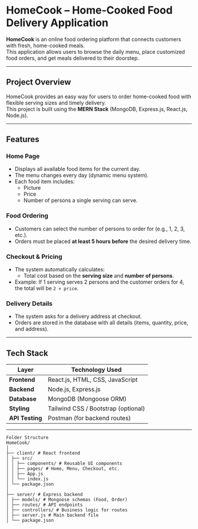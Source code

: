 #  HomeCook – Home-Cooked Food Delivery Application

**HomeCook** is an online food ordering platform that connects customers with fresh, home-cooked meals.  
This application allows users to browse the daily menu, place customized food orders, and get meals delivered to their doorstep.

---

##  Project Overview

HomeCook provides an easy way for users to order home-cooked food with flexible serving sizes and timely delivery.  
This project is built using the **MERN Stack** (MongoDB, Express.js, React.js, Node.js).

---

##  Features

###  Home Page
- Displays all available food items for the current day.  
- The menu changes every day (dynamic menu system).
- Each food item includes:
  -  Picture
  -  Price
  -  Number of persons a single serving can serve.

###  Food Ordering
- Customers can select the number of persons to order for (e.g., 1, 2, 3, etc.).
- Orders must be placed **at least 5 hours before** the desired delivery time.

###  Checkout & Pricing
- The system automatically calculates:
  - Total cost based on the **serving size** and **number of persons**.
- Example: If 1 serving serves 2 persons and the customer orders for 4, the total will be `2 × price`.

### Delivery Details
- The system asks for a delivery address at checkout.
- Orders are stored in the database with all details (items, quantity, price, and address).

---

##  Tech Stack

| Layer | Technology Used |
|--------|------------------|
| **Frontend** | React.js, HTML, CSS, JavaScript |
| **Backend** | Node.js, Express.js |
| **Database** | MongoDB (Mongoose ORM) |
| **Styling** | Tailwind CSS / Bootstrap (optional) |
| **API Testing** | Postman (for backend routes) |

---
```
Folder Structure
HomeCook/
│
├── client/ # React frontend
│ ├── src/
│ │ ├── components/ # Reusable UI components
│ │ ├── pages/ # Home, Menu, Checkout, etc.
│ │ ├── App.js
│ │ └── index.js
│ └── package.json
│
├── server/ # Express backend
│ ├── models/ # Mongoose schemas (Food, Order)
│ ├── routes/ # API endpoints
│ ├── controllers/ # Business logic for routes
│ ├── server.js # Main backend file
│ └── package.json
```



